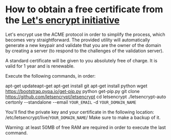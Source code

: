 # How to obtain a free certificate from the <a href="https://letsencrypt.org">Let's encrypt initiative</a>

Let's encrypt use the ACME protocol in order to simplify the process, which becomes very straightforward.
The provided utility will automatically generate a new keypair and validate that you are the owner of the domain by creating a server (to respond to the challenges of the validation server).

A standard certificate will be given to you absolutely free of charge. It is valid for 1 year and is renewable.

Execute the following commands, in order:

apt-get updateapt-get
apt-get install git
apt-get install python
wget https://bootstrap.pypa.io/get-pip.py
python get-pip.py
git clone https://github.com/letsencrypt/letsencrypt
cd letsencrypt
./letsencrypt-auto certonly --standalone --email `YOUR_EMAIL` -d `YOUR_DOMAIN_NAME`

You'll find the private key and your certificate in the following location: /etc/letsencrypt/live/`YOUR_DOMAIN_NAME`/
Make sure to make a backup of it.

Warning: at least 50MB of free RAM are required in order to execute the last command.
